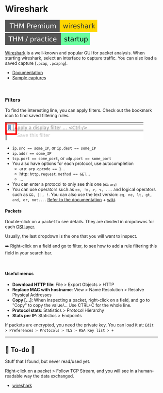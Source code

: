 # Wireshark

[![wireshark](../../../../cybersecurity/_badges/thmp/wireshark.svg)](https://tryhackme.com/room/wireshark)
[![startup](../../../../cybersecurity/_badges/thm-p/startup.svg)](https://tryhackme.com/room/startup)

<div class="row row-cols-md-2"><div>

[Wireshark](https://www.wireshark.org/download.html) is a well-known and popular GUI for packet analysis. When starting wireshark, select an interface to capture traffic. You can also load a saved capture (`.pcap`, `.pcapng`).

* [Documentation](https://www.wireshark.org/docs/)
* [Sample captures](https://wiki.wireshark.org/SampleCaptures)

<br>

### Filters

To find the interesting line, you can apply filters. Check out the bookmark icon to find saved filtering rules.

![Filter icon](_images/filter.png)

* `ip.src == some_IP`, or `ip.dest == some_IP`
* `ip.addr == some_IP`
* `tcp.port == some_port`, or `udp.port == some_port`
* You also have options for each protocol, use autocompletion
  * arp: `arp.opcode == 1`...
  * http: `http.request.method == GET`...
  * ...
* You can enter a protocol to only see this one <small>(ex: `arp`)</small>
* You can use operators such as `==, !=, >, <, ...` and logical operators such as `&&, ||, !`. You can also use the text version: `eq, ne, lt, gt, and, or, not...`. [Refer to the documentation](https://www.wireshark.org/docs/wsug_html_chunked/ChWorkBuildDisplayFilterSection.html) + [wiki](https://gitlab.com/wireshark/wireshark/-/wikis/CaptureFilters).
</div><div>

#### Packets

Double-click on a packet to see details. They are divided in dropdowns for each [OSI layer](../../_knowledge/index.md#osi-model).

Usually, the last dropdown is the one that you will want to inspect.

➡️ Right-click on a field and go to filter, to see how to add a rule filtering this field in your search bar.

<br>

#### Useful menus

* **Download HTTP file**: File > Export Objects > HTTP
* **Replace MAC with hostname**: View > Name Resolution > Resolve Physical Addresses
* **Copy [...]**: When inspecting a packet, right-click on a field, and go to "Copy" to copy the value/... Use CTRL+C for the whole line.
* **Protocol stats**: Statistics > Protocol Hierarchy
* **Stats per IP**: Statistics > Endpoints

If packets are encrypted, you need the private key. You can load it at: `Edit > Preferences > Protocols > TLS > RSA Key list > +`
</div></div>

<hr class="sep-both">

## 👻 To-do 👻

Stuff that I found, but never read/used yet.

<div class="row row-cols-md-2"><div>

Right-click on a packet > Follow TCP Stream, and you will see in a human-readable way the data exchanged.

* [wireshark](https://unit42.paloaltonetworks.com/wireshark-workshop-videos/)
</div><div>
</div></div>